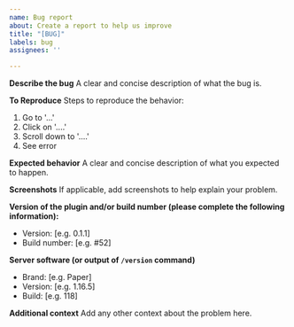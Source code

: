 ```yaml
---
name: Bug report
about: Create a report to help us improve
title: "[BUG]"
labels: bug
assignees: ''

---
```


**Describe the bug**
A clear and concise description of what the bug is.

**To Reproduce**
Steps to reproduce the behavior:
1. Go to '...'
2. Click on '....'
3. Scroll down to '....'
4. See error

**Expected behavior**
A clear and concise description of what you expected to happen.

**Screenshots**
If applicable, add screenshots to help explain your problem.

**Version of the plugin and/or build number (please complete the following information):**
 - Version: [e.g. 0.1.1]
 - Build number: [e.g. #52]

**Server software (or output of `/version` command)**
- Brand: [e.g. Paper]
- Version: [e.g. 1.16.5]
- Build: [e.g. 118]

**Additional context**
Add any other context about the problem here.

